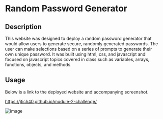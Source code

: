 # Random Password Generator

## Description

This website was designed to deploy a random password generator that would allow users to generate secure, randomly generated passwords. The user can make selections based on a series of prompts to generate their own unique password. It was built using html, css, and javascript and focused on javascript topics covered in class such as variables, arrays, functions, objects, and methods.

## Usage

Below is a link to the deployed website and accompanying screenshot.

https://jtich40.github.io/module-2-challenge/

![image](https://user-images.githubusercontent.com/116316302/209237355-29806b99-1667-4c29-91a4-49b8108bd369.png)
